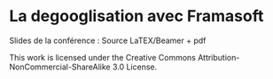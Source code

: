 La degooglisation avec Framasoft
=================================

Slides de la conférence : Source LaTEX/Beamer + pdf

This work is licensed under the Creative Commons Attribution-NonCommercial-ShareAlike 3.0 License.